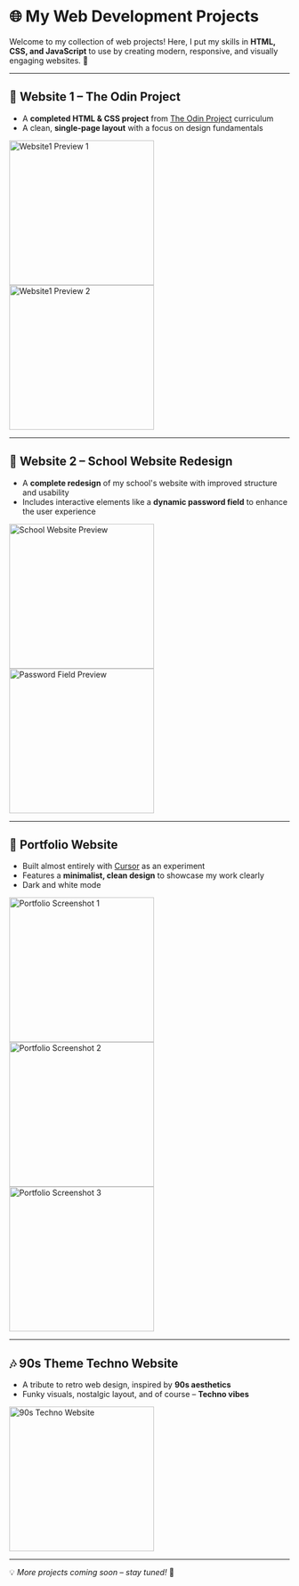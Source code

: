 # 🌐 My Web Development Projects

Welcome to my collection of web projects! Here, I put my skills in **HTML, CSS, and JavaScript** to use by creating modern, responsive, and visually engaging websites. 🚀

---

## 🎨 Website 1 – The Odin Project

* A **completed HTML & CSS project** from [The Odin Project](https://www.theodinproject.com/paths/foundations/courses/foundations) curriculum
* A clean, **single-page layout** with a focus on design fundamentals

<img width="260" alt="Website1 Preview 1" src="https://github.com/user-attachments/assets/94bc8ff0-6be2-4862-8913-539772527bb6" />  
<img width="260" alt="Website1 Preview 2" src="https://github.com/user-attachments/assets/ef64d9ef-9c6f-4afc-99d3-301851db28a5" />  

---

## 🏫 Website 2 – School Website Redesign

* A **complete redesign** of my school's website with improved structure and usability
* Includes interactive elements like a **dynamic password field** to enhance the user experience

<img width="260" alt="School Website Preview" src="https://github.com/user-attachments/assets/cf00e09a-5024-442b-8e1a-de5023f5e30d" />  
<img width="260" alt="Password Field Preview" src="https://github.com/user-attachments/assets/6ffa3571-3512-4bdf-a99a-fa536cdacd98" />  

---

## 🪪 Portfolio Website

* Built almost entirely with [Cursor](https://cursor.so/) as an experiment
* Features a **minimalist, clean design** to showcase my work clearly
* Dark and white mode 

<img width="260" alt="Portfolio Screenshot 1" src="https://github.com/user-attachments/assets/b7b0147c-85ca-4f64-a420-5660d35e83bd" />  
<img width="260" alt="Portfolio Screenshot 2" src="https://github.com/user-attachments/assets/d2c8f318-170c-4228-9122-3cc22e569a45" />  
<img width="260" alt="Portfolio Screenshot 3" src="https://github.com/user-attachments/assets/0381747f-7e68-40b7-a403-7ca392793212" />  

---

## 🎶 90s Theme Techno Website

* A tribute to retro web design, inspired by **90s aesthetics**
* Funky visuals, nostalgic layout, and of course – **Techno vibes**

<img width="260" alt="90s Techno Website" src="https://github.com/user-attachments/assets/ab00acc6-1002-4dc0-bc10-0f50515d75c7" />  

---

💡 *More projects coming soon – stay tuned!* 🚀
